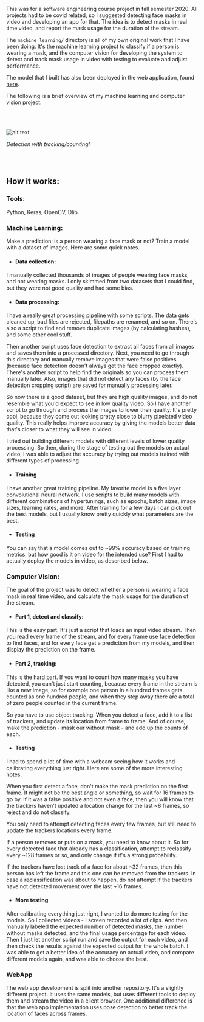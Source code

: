 This was for a software engineering course project in fall semester 2020. All projects had to be covid related, so I suggested detecting face masks in video and developing an app for that. The idea is to detect masks in real time video, and report the mask usage for the duration of the stream.

The ```machine_learning/``` directory is all of my own original work that I have been doing. It's the machine learning project to classify if a person is wearing a mask, and the computer vision for developing the system to detect and track mask usage in video with testing to evaluate and adjust performance.

The model that I built has also been deployed in the web application, found [here](https://github.com/tjbergstrom/facemask-detection-app).

The following is a brief overview of my machine learning and computer vision project.

<br><br>

![alt text](https://raw.githubusercontent.com/tjbergstrom/Covid-Mask-Detection/master/machine_learning/data/demo.gif)

*Detection with tracking/counting!*

<br><br>

## How it works:

### Tools:

Python, Keras, OpenCV, Dlib.

### Machine Learning:

Make a prediction: is a person wearing a face mask or not? Train a model with a dataset of images. Here are some quick notes.

- #### Data collection:

I manually collected thousands of images of people wearing face masks, and not wearing masks. I only skimmed from two datasets that I could find, but they were not good quality and had some bias.

- #### Data processing:

I have a really great processing pipeline with some scripts. The data gets cleaned up, bad files are rejected, filepaths are renamed, and so on. There's also a script to find and remove duplicate images (by calculating hashes), and some other cool stuff.

Then another script uses face detection to extract all faces from all images and saves them into a processed directory. Next, you need to go through this directory and manually remove images that were false positives (because face detection doesn't always get the face cropped exactly). There's another script to help find the originals so you can process them manually later. Also, images that did not detect any faces (by the face detection cropping script) are saved for manually processing later.

So now there is a good dataset, but they are high quality images, and do not resemble what you'd expect to see in low quality video. So I have another script to go through and process the images to lower their quality. It's pretty cool, because they come out looking pretty close to blurry pixelated video quality. This really helps improve accuracy by giving the models better data that's closer to what they will see in video.

I tried out building different models with different levels of lower quality processing. So then, during the stage of testing out the models on actual video, I was able to adjust the accuracy by trying out models trained with different types of processing.

- #### Training

I have another great training pipeline. My favorite model is a five layer convolutional neural network. I use scripts to build many models with different combinations of hypertunings, such as epochs, batch sizes, image sizes, learning rates, and more. After training for a few days I can pick out the best models, but I usually know pretty quickly what parameters are the best.

- #### Testing

You can say that a model comes out to ~99% accuracy based on training metrics, but how good is it on video for the intended use? First I had to actually deploy the models in video, as described below.

### Computer Vision:

The goal of the project was to detect whether a person is wearing a face mask in real time video, and calculate the mask usage for the duration of the stream.

- #### Part 1, detect and classify:

This is the easy part. It's just a script that loads an input video stream. Then you read every frame of the stream, and for every frame use face detection to find faces, and for every face get a prediction from my models, and then display the prediction on the frame.

- #### Part 2, tracking:

This is the hard part. If you want to count how many masks you have detected, you can't just start counting, because every frame in the stream is like a new image, so for example one person in a hundred frames gets counted as one hundred people, and when they step away there are a total of zero people counted in the current frame.

So you have to use object tracking. When you detect a face, add it to a list of trackers, and update its location from frame to frame. And of course, make the prediction - mask our without mask - and add up the counts of each.

- #### Testing

I had to spend a lot of time with a webcam seeing how it works and calibrating everything just right. Here are some of the more interesting notes.

When you first detect a face, don't make the mask prediction on the first frame. It might not be the best angle or something, so wait for 16 frames to go by. If it was a false positive and not even a face, then you will know that the trackers haven't updated a location change for the last ~8 frames, so reject and do not classify.

You only need to attempt detecting faces every few frames, but still need to update the trackers locations every frame.

If a person removes or puts on a mask, you need to know about it. So for every detected face that already has a classification, attempt to reclassify every ~128 frames or so, and only change if it's a strong probability.

If the trackers have lost track of a face for about ~32 frames, then this person has left the frame and this one can be removed from the trackers. In case a reclassification was about to happen, do not attempt if the trackers have not detected movement over the last ~16 frames.

- #### More testing

After calibrating everything just right, I wanted to do more testing for the models. So I collected videos - I screen recorded a lot of clips. And then manually labeled the expected number of detected masks, the number without masks detected, and the final usage percentage for each video. Then I just let another script run and save the output for each video, and then check the results against the expected output for the whole batch. I was able to get a better idea of the accuracy on actual video, and compare different models again, and was able to choose the best.

### WebApp

The web app development is split into another repository. It's a slightly different project. It uses the same models, but uses different tools to deploy them and stream the video in a client browser. One additional difference is that the web app implementation uses pose detection to better track the location of faces across frames.

<br>

<br>

